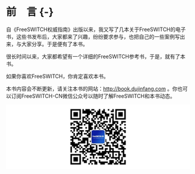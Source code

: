 # 前　言 {-}

自《FreeSWITCH权威指南》出版以来，我又写了几本关于FreeSWITCH的电子书，这些书发布后，大家都来了兴趣，纷纷要求参与，也把自己的一些案例写出来，与大家分享。于是便有了本书。

很长时间以来，大家都希望有一个详细的FreeSWITCH参考书，于是，就有了本书。

如果你喜欢FreeSWITCH，你肯定喜欢本书。

本书内容会不断更新，请关注本书的网站：<http://book.dujinfang.com> 。你也可以订阅FreeSWITCH-CN微信公众号以随时了解FreeSWITCH和本书动态。

![FreeSWITCH-CN 微信公众号](images/qr-wechat.png)
